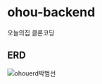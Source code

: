 # ohou-backend
오늘의집 클론코딩

## ERD

![ohouerd박범선](https://user-images.githubusercontent.com/68090443/145700123-0dcf1891-37cc-4ee2-b142-bb01ce789641.PNG)


